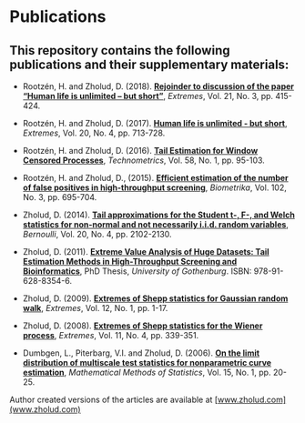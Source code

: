 # Publications
## This repository contains the following publications and their supplementary materials:

* Rootzén, H. and Zholud, D. (2018). [**Rejoinder to discussion of the paper “Human life is unlimited – but short”**](http://www.zholud.com/articles/Rejoinder-to-discussion-of-the-paper-'Human-life-is-unlimited-but-short'.pdf), *Extremes*, Vol. 21, No. 3, pp. 415-424.

* Rootzén, H. and Zholud, D. (2017). [**Human life is unlimited - but short**](http://www.zholud.com/articles/Human-life-is-unlimited-but-short.pdf), *Extremes*, Vol. 20, No. 4, pp. 713-728.

* Rootzén, H. and Zholud, D. (2016). [**Tail Estimation for Window Censored Processes**](http://www.zholud.com/articles/Tail-estimation-for-window-censored-processes.pdf), *Technometrics*, Vol. 58, No. 1, pp. 95-103. 

* Rootzén, H. and Zholud, D., (2015). [**Efficient estimation of the number of false positives in high-throughput screening**](http://www.zholud.com/articles/Efficient-estimation-of-the-number-of-false-positives-in-high-throughput-screening.pdf), *Biometrika*, Vol. 102, No. 3, pp. 695-704. 

* Zholud, D. (2014). [**Tail approximations for the Student t-, F-, and Welch statistics for non-normal and not necessarily i.i.d. random variables**](http://www.zholud.com/articles/Tail-approximations-for-the-Student-t-,-F-,-and-Welch-statistics-for-non-normal-and-not-necessarily-i.i.d.-random-variables.pdf), *Bernoulli*, Vol. 20, No. 4, pp. 2102-2130.

* Zholud, D. (2011). [**Extreme Value Analysis of Huge Datasets: Tail Estimation Methods in High-Throughput Screening and Bioinformatics**](http://www.zholud.com/articles/Extreme-Value-Analysis-of-Huge-Datasets-Tail-Estimation-Methods-in-High-Throughput-Screening-and-Bioinformatics.pdf), PhD Thesis, *University of Gothenburg*. ISBN: 978-91-628-8354-6.

* Zholud, D. (2009). [**Extremes of Shepp statistics for Gaussian random walk**](http://www.zholud.com/articles/Extremes-of-Shepp-Statistics-for-Gaussian-Random-Walk.pdf), *Extremes*, Vol. 12, No. 1, pp. 1-17.

* Zholud, D. (2008). [**Extremes of Shepp statistics for the Wiener process**](http://www.zholud.com/articles/Extremes-of-Shepp-Statistics-for-the-Wiener-Process.pdf), *Extremes*, Vol. 11, No. 4, pp. 339-351.

* Dumbgen, L., Piterbarg, V.I. and Zholud, D. (2006). [**On the limit distribution of multiscale test statistics for nonparametric curve estimation**](http://www.zholud.com/articles/On-the-Limit-Distribution-of-Multiscale-Test-Statistics-for-Nonparametric-Curve-Estimation.pdf), *Mathematical Methods of Statistics*, Vol. 15, No. 1, pp. 20-25.


Author created versions of the articles are available at [www.zholud.com](www.zholud.com)
